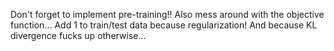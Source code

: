 Don't forget to implement pre-training!!
Also mess around with the objective function...
Add 1 to train/test data because regularization! And because KL divergence
fucks up otherwise...